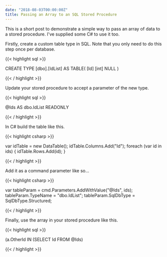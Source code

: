 ```yaml
---
date: "2018-08-03T00:00:00Z"
title: Passing an Array to an SQL Stored Procedure
---
```


This is a short post to demonstrate a simple way to pass an array of data to a stored procedure. I've supplied some C# to use it too.

Firstly, create a custom table type in SQL. Note that you only need to do this step once per database.

{{< highlight sql >}}

CREATE TYPE [dbo].[IdList] AS TABLE(
    [Id] [int] NULL
)

{{< / highlight >}}

Update your stored procedure to accept a parameter of the new type.

{{< highlight sql >}}

@Ids AS dbo.IdList READONLY

{{< / highlight >}}

In C# build the table like this.

{{< highlight csharp >}}

var idTable = new DataTable();
idTable.Columns.Add("Id");
foreach (var id in ids) {
    idTable.Rows.Add(id);
}

{{< / highlight >}}

Add it as a command parameter like so...

{{< highlight csharp >}}

var tableParam = cmd.Parameters.AddWithValue("@Ids", ids);
tableParam.TypeName = "dbo.IdList";
tableParam.SqlDbType = SqlDbType.Structured;

{{< / highlight >}}

Finally, use the array in your stored procedure like this. 


{{< highlight sql >}}

(a.OtherId IN (SELECT Id FROM @Ids)

{{< / highlight >}}






